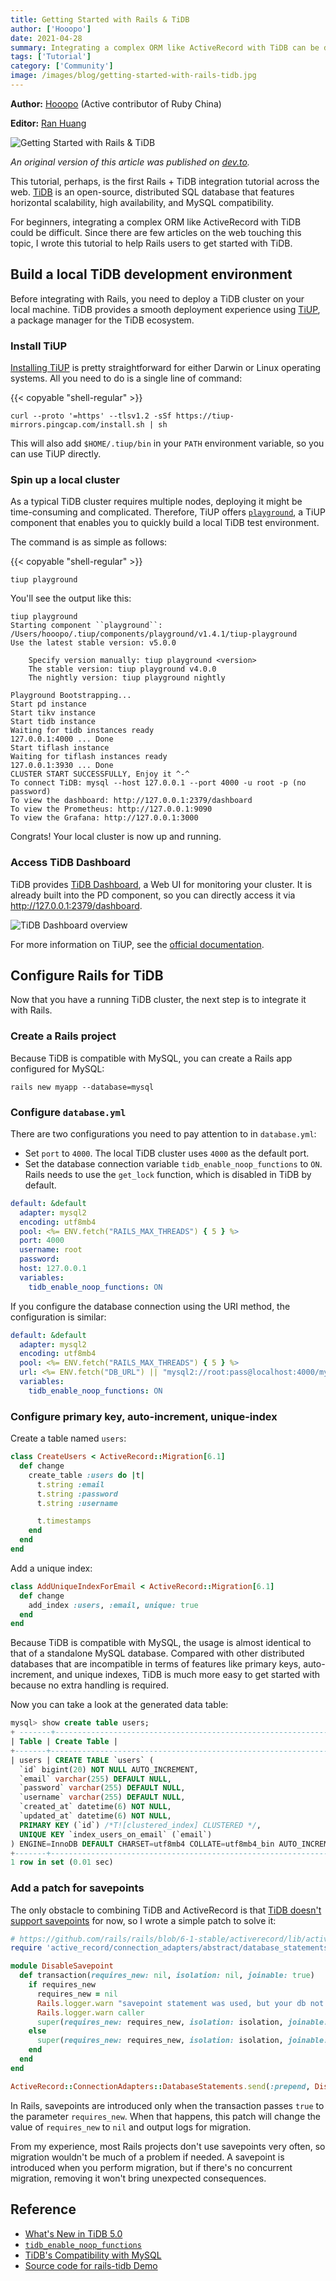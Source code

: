 ```yaml
---
title: Getting Started with Rails & TiDB
author: ['Hooopo']
date: 2021-04-28
summary: Integrating a complex ORM like ActiveRecord with TiDB can be difficult. This tutorial helps you get started with TiDB and Rails.
tags: ['Tutorial']
category: ['Community']
image: /images/blog/getting-started-with-rails-tidb.jpg
---
```


**Author:** [Hooopo](https://github.com/hooopo) (Active contributor of Ruby China)

**Editor:** [Ran Huang](https://github.com/ran-huang)

![Getting Started with Rails & TiDB](media/getting-started-with-rails-tidb.jpg)

*An original version of this article was published on [dev.to](https://dev.to/hooopo/getting-started-with-rails-tidb-4pni).*

This tutorial, perhaps, is the first Rails + TiDB integration tutorial across the web. [TiDB](https://pingcap.com/products/tidb) is an open-source, distributed SQL database that features horizontal scalability, high availability, and MySQL compatibility.

For beginners, integrating a complex ORM like ActiveRecord with TiDB could be difficult. Since there are few articles on the web touching this topic, I wrote this tutorial to help Rails users to get started with TiDB.

## Build a local TiDB development environment

Before integrating with Rails, you need to deploy a TiDB cluster on your local machine. TiDB provides a smooth deployment experience using [TiUP](https://docs.pingcap.com/tidb/dev/tiup-overview), a package manager for the TiDB ecosystem.

### Install TiUP

[Installing TiUP](https://docs.pingcap.com/tidb/dev/tiup-overview#install-tiup) is pretty straightforward for either Darwin or Linux operating systems. All you need to do is a single line of command:

{{< copyable "shell-regular" >}}

```shell
curl --proto '=https' --tlsv1.2 -sSf https://tiup-mirrors.pingcap.com/install.sh | sh
```

This will also add `$HOME/.tiup/bin` in your `PATH` environment variable, so you can use TiUP directly.

### Spin up a local cluster

As a typical TiDB cluster requires multiple nodes, deploying it might be time-consuming and complicated. Therefore, TiUP offers [`playground`](https://docs.pingcap.com/tidb/dev/tiup-playground), a TiUP component that enables you to quickly build a local TiDB test environment.

The command is as simple as follows:

{{< copyable "shell-regular" >}}

```shell
tiup playground
```

You'll see the output like this:

```
tiup playground
Starting component ``playground``: /Users/hooopo/.tiup/components/playground/v1.4.1/tiup-playground
Use the latest stable version: v5.0.0

    Specify version manually: tiup playground <version>
    The stable version: tiup playground v4.0.0
    The nightly version: tiup playground nightly

Playground Bootstrapping...
Start pd instance
Start tikv instance
Start tidb instance
Waiting for tidb instances ready
127.0.0.1:4000 ... Done
Start tiflash instance
Waiting for tiflash instances ready
127.0.0.1:3930 ... Done
CLUSTER START SUCCESSFULLY, Enjoy it ^-^
To connect TiDB: mysql --host 127.0.0.1 --port 4000 -u root -p (no password)
To view the dashboard: http://127.0.0.1:2379/dashboard
To view the Prometheus: http://127.0.0.1:9090
To view the Grafana: http://127.0.0.1:3000
```

Congrats! Your local cluster is now up and running.

### Access TiDB Dashboard

TiDB provides [TiDB Dashboard](https://docs.pingcap.com/tidb/dev/dashboard-intro), a Web UI for monitoring your cluster. It is already built into the PD component, so you can directly access it via <http://127.0.0.1:2379/dashboard>.

![TiDB Dashboard overview](media/rails-and-tidb-access-tidb-dashboard.jpg)

For more information on TiUP, see the [official documentation](https://docs.pingcap.com/tidb/stable/tiup-overview).

## Configure Rails for TiDB

Now that you have a running TiDB cluster, the next step is to integrate it with Rails.

### Create a Rails project

Because TiDB is compatible with MySQL, you can create a Rails app configured for MySQL:

```shell
rails new myapp --database=mysql
```

### Configure `database.yml`

There are two configurations you need to pay attention to in `database.yml`:

- Set `port` to `4000`. The local TiDB cluster uses `4000` as the default port.
- Set the database connection variable `tidb_enable_noop_functions` to `ON`. Rails needs to use the `get_lock` function, which is disabled in TiDB by default.

```yaml
default: &default
  adapter: mysql2
  encoding: utf8mb4
  pool: <%= ENV.fetch("RAILS_MAX_THREADS") { 5 } %>
  port: 4000
  username: root
  password:
  host: 127.0.0.1
  variables:
    tidb_enable_noop_functions: ON
```

If you configure the database connection using the URI method, the configuration is similar:

```yaml
default: &default
  adapter: mysql2
  encoding: utf8mb4
  pool: <%= ENV.fetch("RAILS_MAX_THREADS") { 5 } %>
  url: <%= ENV.fetch("DB_URL") || "mysql2://root:pass@localhost:4000/myapp" %>
  variables:
    tidb_enable_noop_functions: ON
```

### Configure primary key, auto-increment, unique-index

Create a table named `users`:

```ruby
class CreateUsers < ActiveRecord::Migration[6.1]
  def change
    create_table :users do |t|
      t.string :email
      t.string :password
      t.string :username

      t.timestamps
    end
  end
end
```

Add a unique index:

```ruby
class AddUniqueIndexForEmail < ActiveRecord::Migration[6.1]
  def change
    add_index :users, :email, unique: true
  end
end
```

Because TiDB is compatible with MySQL, the usage is almost identical to that of a standalone MySQL database. Compared with other distributed databases that are incompatible in terms of features like primary keys, auto-increment, and unique indexes, TiDB is much more easy to get started with because no extra handling is required.

Now you can take a look at the generated data table:

```sql
mysql> show create table users;
+ -------+------------------------------------------------------------------------------------------------------------------------- ---------------------------------------------------------------------------------------------------------------------------------- ---------------------------------------------------------------------------------------------------------------------------------- -------------------------------------------------------------+
| Table | Create Table |
+-------+------------------------------------------------------------------------------------------------------------------------- ---------------------------------------------------------------------------------------------------------------------------------- ---------------------------------------------------------------------------------------------------------------------------------- -------------------------------------------------------------+
| users | CREATE TABLE `users` (
  `id` bigint(20) NOT NULL AUTO_INCREMENT,
  `email` varchar(255) DEFAULT NULL,
  `password` varchar(255) DEFAULT NULL,
  `username` varchar(255) DEFAULT NULL,
  `created_at` datetime(6) NOT NULL,
  `updated_at` datetime(6) NOT NULL,
  PRIMARY KEY (`id`) /*T![clustered_index] CLUSTERED */,
  UNIQUE KEY `index_users_on_email` (`email`)
) ENGINE=InnoDB DEFAULT CHARSET=utf8mb4 COLLATE=utf8mb4_bin AUTO_INCREMENT=30001 |
+-------+------------------------------------------------------------------------------------------------------------------------- ---------------------------------------------------------------------------------------------------------------------------------- ---------------------------------------------------------------------------------------------------------------------------------- -------------------------------------------------------------+
1 row in set (0.01 sec)
```

### Add a patch for savepoints

The only obstacle to combining TiDB and ActiveRecord is that [TiDB doesn't support savepoints](https://github.com/pingcap/tidb/issues/6840) for now, so I wrote a simple patch to solve it:

```ruby
# https://github.com/rails/rails/blob/6-1-stable/activerecord/lib/active_record/connection_adapters/abstract/database_statements.rb#L313
require 'active_record/connection_adapters/abstract/database_statements.rb'

module DisableSavepoint
  def transaction(requires_new: nil, isolation: nil, joinable: true)
    if requires_new
      requires_new = nil
      Rails.logger.warn "savepoint statement was used, but your db not support, ignored savepoint."
      Rails.logger.warn caller
      super(requires_new: requires_new, isolation: isolation, joinable: joinable)
    else
      super(requires_new: requires_new, isolation: isolation, joinable: joinable)
    end
  end
end

ActiveRecord::ConnectionAdapters::DatabaseStatements.send(:prepend, DisableSavepoint)
```

In Rails, savepoints are introduced only when the transaction passes `true` to the parameter `requires_new`. When that happens, this patch will change the value of `requires_new` to `nil` and output logs for migration.

From my experience, most Rails projects don't use savepoints very often, so migration wouldn't be much of a problem if needed. A savepoint is introduced when you perform migration, but if there's no concurrent migration, removing it won't bring unexpected consequences.

## Reference

* [What's New in TiDB 5.0](https://docs.pingcap.com/tidb/stable/release-5.0.0)
* [`tidb_enable_noop_functions`](https://docs.pingcap.com/tidb/stable/system-variables#tidb_enable_noop_functions-new-in-v40)
* [TiDB's Compatibility with MySQL](https://docs.pingcap.com/tidb/stable/mysql-compatibility)
* [Source code for rails-tidb Demo](https://github.com/hooopo/rails-tidb)
